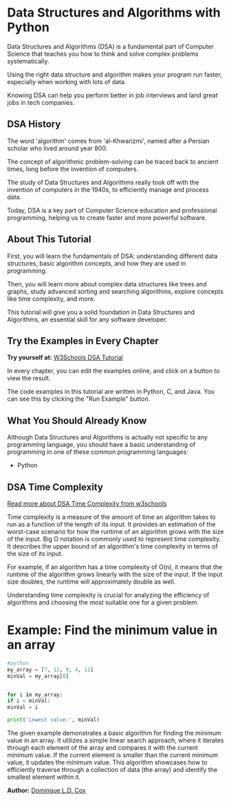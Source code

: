 # Data Structures and Algorithms with Python

Data Structures and Algorithms (DSA) is a fundamental part of Computer Science that teaches you how to think and solve complex problems systematically.

Using the right data structure and algorithm makes your program run faster, especially when working with lots of data.

Knowing DSA can help you perform better in job interviews and land great jobs in tech companies.

## DSA History

The word 'algorithm' comes from 'al-Khwarizmi', named after a Persian scholar who lived around year 800.

The concept of algorithmic problem-solving can be traced back to ancient times, long before the invention of computers.

The study of Data Structures and Algorithms really took off with the invention of computers in the 1940s, to efficiently manage and process data.

Today, DSA is a key part of Computer Science education and professional programming, helping us to create faster and more powerful software.

## About This Tutorial

First, you will learn the fundamentals of DSA: understanding different data structures, basic algorithm concepts, and how they are used in programming.

Then, you will learn more about complex data structures like trees and graphs, study advanced sorting and searching algorithms, explore concepts like time complexity, and more.

This tutorial will give you a solid foundation in Data Structures and Algorithms, an essential skill for any software developer.

## Try the Examples in Every Chapter

**Try yourself at:** [W3Schools DSA Tutorial](https://www.w3schools.com/dsa/index.php)

In every chapter, you can edit the examples online, and click on a button to view the result.

The code examples in this tutorial are written in Python, C, and Java. You can see this by clicking the "Run Example" button.

## What You Should Already Know

Although Data Structures and Algorithms is actually not specific to any programming language, you should have a basic understanding of programming in one of these common programming languages:

- Python

## DSA Time Complexity

[Read more about DSA Time Complexity from w3schools](https://www.w3schools.com/dsa/dsa_timecomplexity_theory.php)

Time complexity is a measure of the amount of time an algorithm takes to run as a function of the length of its input. It provides an estimation of the worst-case scenario for how the runtime of an algorithm grows with the size of the input. Big O notation is commonly used to represent time complexity. It describes the upper bound of an algorithm's time complexity in terms of the size of its input.

For example, if an algorithm has a time complexity of O(n), it means that the runtime of the algorithm grows linearly with the size of the input. If the input size doubles, the runtime will approximately double as well.

Understanding time complexity is crucial for analyzing the efficiency of algorithms and choosing the most suitable one for a given problem.

# Example: Find the minimum value in an array

```python
#python
my_array = [7, 12, 9, 4, 11]
minVal = my_array[0]


for i in my_array:
if i < minVal:
minVal = i

print('Lowest value:', minVal)
```

The given example demonstrates a basic algorithm for finding the minimum value in an array. It utilizes a simple linear search approach, where it iterates through each element of the array and compares it with the current minimum value. If the current element is smaller than the current minimum value, it updates the minimum value. This algorithm showcases how to efficiently traverse through a collection of data (the array) and identify the smallest element within it.

**Author:** [Dominque L.D. Cox](https://github.com/larohndale)

